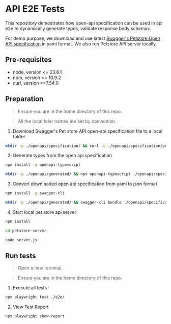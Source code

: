 # API E2E Tests

This repository demostrates how open-api specification can be used in api e2e to dynamically generate types, validate response body schemas.

For demo purpose, we download and use latest [Swagger's Petstore Open API specification](https://github.com/swagger-api/swagger-petstore/blob/master/src/main/resources/openapi.yaml) in yaml format. We also run Petstore API server locally.

## Pre-requisites

- node, version <= 23.6.1
- npm, version <= 10.9.2
- curl, version <=7.54.0

## Preparation

> Ensure you are in the home directory of this repo.

> All the local foler names are set by convention.

1. Download Swagger's Pet store API open-api specification file to a local folder

```bash
mkdir -p ./openapi/specification/ && curl -o ./openapi/specification/petstore-api-spec.yaml https://raw.githubusercontent.com/swagger-api/swagger-petstore/master/src/main/resources/openapi.yaml
```

2. Generate types from the open api specification

```bash
npm install -g openapi-typescript

mkdir -p ./openapi/generated/ && npx openapi-typescript ./openapi/specification/petstore-api-spec.yaml --output ./openapi/generated/petstore-types.ts
```

3. Convert downloaded open api specification from yaml to json format

```bash
npm install -g swagger-cli

mkdir -p ./openapi/generated/ && swagger-cli bundle ./openapi/specification/petstore-api-spec.yaml -o ./openapi/generated/petstore-api-spec.json
```

4. Start local pet store api server

```bash
npm install

cd petstore-server

node server.js
```

## Run tests

> Open a new ternimal.

> Ensure you are in the home directory of this repo.

1. Execute all tests

```bash
npx playwright test ./e2e/
```

2. View Test Report

```bash
npx playwright show-report
```
